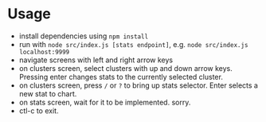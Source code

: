 # Usage

* install dependencies using `npm install`
* run with `node src/index.js [stats endpoint]`, e.g.
  `node src/index.js localhost:9999`
* navigate screens with left and right arrow keys
* on clusters screen, select clusters with up and down arrow keys. Pressing
  enter changes stats to the currently selected cluster.
* on clusters screen, press `/` or `?` to bring up stats selector. Enter selects
  a new stat to chart.
* on stats screen, wait for it to be implemented. sorry.
* ctl-c to exit.
  
  
